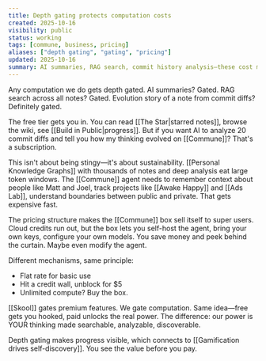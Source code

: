 ```yaml
---
title: Depth gating protects computation costs
created: 2025-10-16
visibility: public
status: working
tags: [commune, business, pricing]
aliases: ["depth gating", "gating", "pricing"]
updated: 2025-10-16
summary: AI summaries, RAG search, commit history analysis—these cost money. Gate the compute-heavy features, let free users discover value, charge for depth.
---
```


Any computation we do gets depth gated. AI summaries? Gated. RAG search across all notes? Gated. Evolution story of a note from commit diffs? Definitely gated.

The free tier gets you in. You can read [[The Star|starred notes]], browse the wiki, see [[Build in Public|progress]]. But if you want AI to analyze 20 commit diffs and tell you how my thinking evolved on [[Commune]]? That's a subscription.

This isn't about being stingy—it's about sustainability. [[Personal Knowledge Graphs]] with thousands of notes and deep analysis eat large token windows. The [[Commune]] agent needs to remember context about people like Matt and Joel, track projects like [[Awake Happy]] and [[Ads Lab]], understand boundaries between public and private. That gets expensive fast.

The pricing structure makes the [[Commune]] box sell itself to super users. Cloud credits run out, but the box lets you self-host the agent, bring your own keys, configure your own models. You save money and peek behind the curtain. Maybe even modify the agent.

Different mechanisms, same principle:
- Flat rate for basic use
- Hit a credit wall, unblock for $5
- Unlimited compute? Buy the box.

[[Skool]] gates premium features. We gate computation. Same idea—free gets you hooked, paid unlocks the real power. The difference: our power is YOUR thinking made searchable, analyzable, discoverable.

Depth gating makes progress visible, which connects to [[Gamification drives self-discovery]]. You see the value before you pay.
